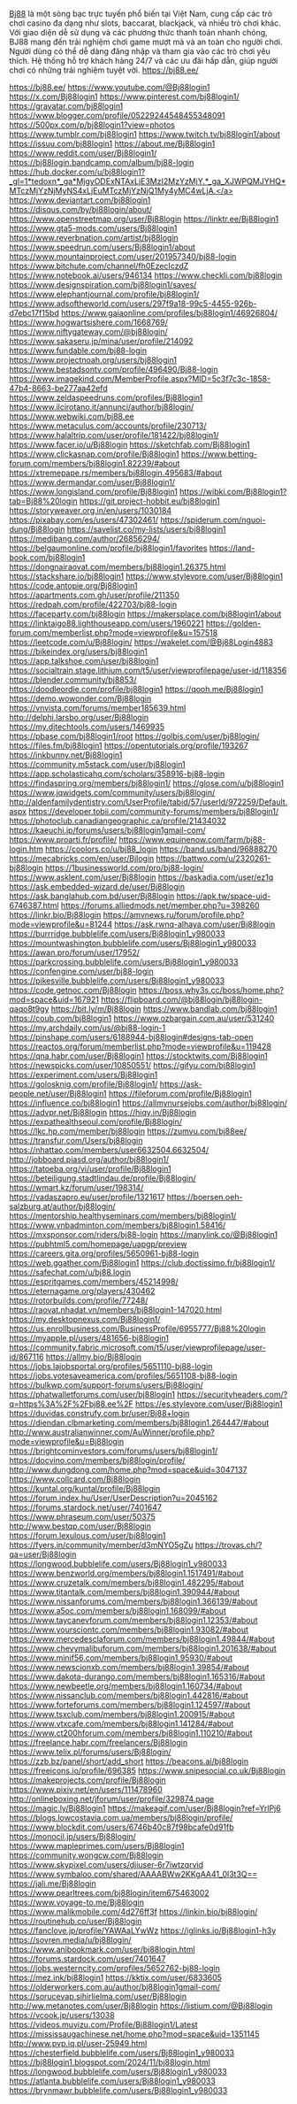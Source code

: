 <a href="https://bj88.ee/">Bj88</a> là một sòng bạc trực tuyến phổ biến tại Việt Nam, cung cấp các trò chơi casino đa dạng như slots, baccarat, blackjack, và nhiều trò chơi khác. Với giao diện dễ sử dụng và các phương thức thanh toán nhanh chóng, BJ88 mang đến trải nghiệm chơi game mượt mà và an toàn cho người chơi. Người dùng có thể dễ dàng đăng nhập và tham gia vào các trò chơi yêu thích. Hệ thống hỗ trợ khách hàng 24/7 và các ưu đãi hấp dẫn, giúp người chơi có những trải nghiệm tuyệt vời. <a href="https://bj88.ee/">https://bj88.ee/</a>


<a href="https://bj88.ee/">https://bj88.ee/</a>
<a href="https://www.youtube.com/@Bj88login1">https://www.youtube.com/@Bj88login1</a>
<a href="https://x.com/Bj88login1">https://x.com/Bj88login1</a>
<a href="https://www.pinterest.com/bj88login1/">https://www.pinterest.com/bj88login1/</a>
<a href="https://gravatar.com/bj88login1">https://gravatar.com/bj88login1</a>
<a href="https://www.blogger.com/profile/05229244548455348091">https://www.blogger.com/profile/05229244548455348091</a>
<a href="https://500px.com/p/bj88login1?view=photos">https://500px.com/p/bj88login1?view=photos</a>
<a href="https://www.tumblr.com/bj88login1">https://www.tumblr.com/bj88login1</a>
<a href="https://www.twitch.tv/bj88login1/about">https://www.twitch.tv/bj88login1/about</a>
<a href="https://issuu.com/bj88login1">https://issuu.com/bj88login1</a>
<a href="https://about.me/Bj88login1">https://about.me/Bj88login1</a>
<a href="https://www.reddit.com/user/Bj88login1/">https://www.reddit.com/user/Bj88login1/</a>
<a href="https://bj88login.bandcamp.com/album/bj88-login">https://bj88login.bandcamp.com/album/bj88-login</a>
<a href="https://hub.docker.com/u/bj88login1?_gl=1*tedoxn*_ga*MjgyODExNTAxLjE3MzI2MzYzMjY.*_ga_XJWPQMJYHQ*MTczMjYzNjMyNS4xLjEuMTczMjYzNjQ1My4yMC4wLjA.">https://hub.docker.com/u/bj88login1?_gl=1*tedoxn*_ga*MjgyODExNTAxLjE3MzI2MzYzMjY.*_ga_XJWPQMJYHQ*MTczMjYzNjMyNS4xLjEuMTczMjYzNjQ1My4yMC4wLjA.</a>
<a href="https://www.deviantart.com/bj88login1">https://www.deviantart.com/bj88login1</a>
<a href="https://disqus.com/by/bj88login/about/">https://disqus.com/by/bj88login/about/</a>
<a href="https://www.openstreetmap.org/user/Bj88login">https://www.openstreetmap.org/user/Bj88login</a>
<a href="https://linktr.ee/Bj88login1">https://linktr.ee/Bj88login1</a>
<a href="https://www.gta5-mods.com/users/Bj88login1">https://www.gta5-mods.com/users/Bj88login1</a>
<a href="https://www.reverbnation.com/artist/bj88login">https://www.reverbnation.com/artist/bj88login</a>
<a href="https://www.speedrun.com/users/Bj88login1/about">https://www.speedrun.com/users/Bj88login1/about</a>
<a href="https://www.mountainproject.com/user/201957340/bj88-login">https://www.mountainproject.com/user/201957340/bj88-login</a>
<a href="https://www.bitchute.com/channel/fh0EzecIczdZ">https://www.bitchute.com/channel/fh0EzecIczdZ</a>
<a href="https://www.notebook.ai/users/946134">https://www.notebook.ai/users/946134</a>
<a href="https://www.checkli.com/bj88login">https://www.checkli.com/bj88login</a>
<a href="https://www.designspiration.com/bj88login1/saves/">https://www.designspiration.com/bj88login1/saves/</a>
<a href="https://www.elephantjournal.com/profile/bj88login1/">https://www.elephantjournal.com/profile/bj88login1/</a>
<a href="https://www.adsoftheworld.com/users/297f9a18-99c5-4455-926b-d7ebc17f15bd">https://www.adsoftheworld.com/users/297f9a18-99c5-4455-926b-d7ebc17f15bd</a>
<a href="https://www.gaiaonline.com/profiles/bj88login1/46926804/">https://www.gaiaonline.com/profiles/bj88login1/46926804/</a>
<a href="https://www.hogwartsishere.com/1668769/">https://www.hogwartsishere.com/1668769/</a>
<a href="https://www.niftygateway.com/@bj88login/">https://www.niftygateway.com/@bj88login/</a>
<a href="https://www.sakaseru.jp/mina/user/profile/214092">https://www.sakaseru.jp/mina/user/profile/214092</a>
<a href="https://www.fundable.com/bj88-login">https://www.fundable.com/bj88-login</a>
<a href="https://www.projectnoah.org/users/bj88login1">https://www.projectnoah.org/users/bj88login1</a>
<a href="https://www.bestadsontv.com/profile/496490/Bj88-login">https://www.bestadsontv.com/profile/496490/Bj88-login</a>
<a href="https://www.imagekind.com/MemberProfile.aspx?MID=5c3f7c3c-1858-47b4-8663-be277aa42efd">https://www.imagekind.com/MemberProfile.aspx?MID=5c3f7c3c-1858-47b4-8663-be277aa42efd</a>
<a href="https://www.zeldaspeedruns.com/profiles/Bj88login1">https://www.zeldaspeedruns.com/profiles/Bj88login1</a>
<a href="https://www.ilcirotano.it/annunci/author/bj88login/">https://www.ilcirotano.it/annunci/author/bj88login/</a>
<a href="https://www.webwiki.com/bj88.ee">https://www.webwiki.com/bj88.ee</a>
<a href="https://www.metaculus.com/accounts/profile/230713/">https://www.metaculus.com/accounts/profile/230713/</a>
<a href="https://www.halaltrip.com/user/profile/181422/bj88login1/">https://www.halaltrip.com/user/profile/181422/bj88login1/</a>
<a href="https://www.facer.io/u/Bj88login">https://www.facer.io/u/Bj88login</a>
<a href="https://sketchfab.com/Bj88login1">https://sketchfab.com/Bj88login1</a>
<a href="https://www.clickasnap.com/profile/Bj88login1">https://www.clickasnap.com/profile/Bj88login1</a>
<a href="https://www.betting-forum.com/members/bj88login1.82239/#about">https://www.betting-forum.com/members/bj88login1.82239/#about</a>
<a href="https://xtremepape.rs/members/bj88login.495683/#about">https://xtremepape.rs/members/bj88login.495683/#about</a>
<a href="https://www.dermandar.com/user/Bj88login1/">https://www.dermandar.com/user/Bj88login1/</a>
<a href="https://www.longisland.com/profile/Bj88login1">https://www.longisland.com/profile/Bj88login1</a>
<a href="https://wibki.com/Bj88login1?tab=Bj88%20login">https://wibki.com/Bj88login1?tab=Bj88%20login</a>
<a href="https://git.project-hobbit.eu/bj88login1">https://git.project-hobbit.eu/bj88login1</a>
<a href="https://storyweaver.org.in/en/users/1030184">https://storyweaver.org.in/en/users/1030184</a>
<a href="https://pixabay.com/es/users/47302461/">https://pixabay.com/es/users/47302461/</a>
<a href="https://spiderum.com/nguoi-dung/Bj88login">https://spiderum.com/nguoi-dung/Bj88login</a>
<a href="https://savelist.co/my-lists/users/bj88login1">https://savelist.co/my-lists/users/bj88login1</a>
<a href="https://medibang.com/author/26856294/">https://medibang.com/author/26856294/</a>
<a href="https://belgaumonline.com/profile/bj88login1/favorites">https://belgaumonline.com/profile/bj88login1/favorites</a>
<a href="https://land-book.com/bj88login1">https://land-book.com/bj88login1</a>
<a href="https://dongnairaovat.com/members/bj88login1.26375.html">https://dongnairaovat.com/members/bj88login1.26375.html</a>
<a href="https://stackshare.io/bj88login1">https://stackshare.io/bj88login1</a>
<a href="https://www.stylevore.com/user/Bj88login1">https://www.stylevore.com/user/Bj88login1</a>
<a href="https://code.antopie.org/Bj88login1">https://code.antopie.org/Bj88login1</a>
<a href="https://apartments.com.gh/user/profile/211350">https://apartments.com.gh/user/profile/211350</a>
<a href="https://redpah.com/profile/422703/bj88-login">https://redpah.com/profile/422703/bj88-login</a>
<a href="https://faceparty.com/bj88login">https://faceparty.com/bj88login</a>
<a href="https://makersplace.com/bj88login1/about">https://makersplace.com/bj88login1/about</a>
<a href="https://linktaigo88.lighthouseapp.com/users/1960221">https://linktaigo88.lighthouseapp.com/users/1960221</a>
<a href="https://golden-forum.com/memberlist.php?mode=viewprofile&u=157518">https://golden-forum.com/memberlist.php?mode=viewprofile&u=157518</a>
<a href="https://leetcode.com/u/Bj88login/">https://leetcode.com/u/Bj88login/</a>
<a href="https://wakelet.com/@Bj88Login4883">https://wakelet.com/@Bj88Login4883</a>
<a href="https://bikeindex.org/users/bj88login1">https://bikeindex.org/users/bj88login1</a>
<a href="https://app.talkshoe.com/user/bj88login1">https://app.talkshoe.com/user/bj88login1</a>
<a href="https://socialtrain.stage.lithium.com/t5/user/viewprofilepage/user-id/118356">https://socialtrain.stage.lithium.com/t5/user/viewprofilepage/user-id/118356</a>
<a href="https://blender.community/bj8853/">https://blender.community/bj8853/</a>
<a href="https://doodleordie.com/profile/bj88login1">https://doodleordie.com/profile/bj88login1</a>
<a href="https://qooh.me/Bj88login1">https://qooh.me/Bj88login1</a>
<a href="https://demo.wowonder.com/Bj88login">https://demo.wowonder.com/Bj88login</a>
<a href="https://vnvista.com/forums/member185639.html">https://vnvista.com/forums/member185639.html</a>
<a href="http://delphi.larsbo.org/user/Bj88login">http://delphi.larsbo.org/user/Bj88login</a>
<a href="https://my.djtechtools.com/users/1469935">https://my.djtechtools.com/users/1469935</a>
<a href="https://pbase.com/bj88login1/root">https://pbase.com/bj88login1/root</a>
<a href="https://golbis.com/user/bj88login/">https://golbis.com/user/bj88login/</a>
<a href="https://files.fm/bj88login1">https://files.fm/bj88login1</a>
<a href="https://opentutorials.org/profile/193267">https://opentutorials.org/profile/193267</a>
<a href="https://inkbunny.net/Bj88login1">https://inkbunny.net/Bj88login1</a>
<a href="https://community.m5stack.com/user/bj88login1">https://community.m5stack.com/user/bj88login1</a>
<a href="https://app.scholasticahq.com/scholars/358916-bj88-login">https://app.scholasticahq.com/scholars/358916-bj88-login</a>
<a href="https://findaspring.org/members/bj88login1/">https://findaspring.org/members/bj88login1/</a>
<a href="https://glose.com/u/bj88login1">https://glose.com/u/bj88login1</a>
<a href="https://www.jqwidgets.com/community/users/bj88login/">https://www.jqwidgets.com/community/users/bj88login/</a>
<a href="http://aldenfamilydentistry.com/UserProfile/tabid/57/userId/972259/Default.aspx">http://aldenfamilydentistry.com/UserProfile/tabid/57/userId/972259/Default.aspx</a>
<a href="https://developer.tobii.com/community-forums/members/bj88login1/">https://developer.tobii.com/community-forums/members/bj88login1/</a>
<a href="https://photoclub.canadiangeographic.ca/profile/21434032">https://photoclub.canadiangeographic.ca/profile/21434032</a>
<a href="https://kaeuchi.jp/forums/users/bj88login1gmail-com/">https://kaeuchi.jp/forums/users/bj88login1gmail-com/</a>
<a href="https://www.proarti.fr/profile/">https://www.proarti.fr/profile/</a>
<a href="https://www.equinenow.com/farm/bj88-login.htm">https://www.equinenow.com/farm/bj88-login.htm</a>
<a href="https://coolors.co/u/bj88_login">https://coolors.co/u/bj88_login</a>
<a href="https://band.us/band/96888270">https://band.us/band/96888270</a>
<a href="https://mecabricks.com/en/user/Bjlogin">https://mecabricks.com/en/user/Bjlogin</a>
<a href="https://battwo.com/u/2320261-bj88login">https://battwo.com/u/2320261-bj88login</a>
<a href="https://1businessworld.com/pro/bj88-login/">https://1businessworld.com/pro/bj88-login/</a>
<a href="https://www.asklent.com/user/Bj88login">https://www.asklent.com/user/Bj88login</a>
<a href="https://baskadia.com/user/ez1q">https://baskadia.com/user/ez1q</a>
<a href="https://ask.embedded-wizard.de/user/Bj88login">https://ask.embedded-wizard.de/user/Bj88login</a>
<a href="https://ask.banglahub.com.bd/user/Bj88login">https://ask.banglahub.com.bd/user/Bj88login</a>
<a href="https://apk.tw/space-uid-6746387.html">https://apk.tw/space-uid-6746387.html</a>
<a href="https://forums.alliedmods.net/member.php?u=398260">https://forums.alliedmods.net/member.php?u=398260</a>
<a href="https://linkr.bio/Bj88login">https://linkr.bio/Bj88login</a>
<a href="https://amvnews.ru/forum/profile.php?mode=viewprofile&u=81244">https://amvnews.ru/forum/profile.php?mode=viewprofile&u=81244</a>
<a href="https://ask.rwnq-alhaya.com/user/Bj88login">https://ask.rwnq-alhaya.com/user/Bj88login</a>
<a href="https://burrridge.bubblelife.com/users/Bj88login1_y980033">https://burrridge.bubblelife.com/users/Bj88login1_y980033</a>
<a href="https://mountwashington.bubblelife.com/users/Bj88login1_y980033">https://mountwashington.bubblelife.com/users/Bj88login1_y980033</a>
<a href="https://awan.pro/forum/user/17952/">https://awan.pro/forum/user/17952/</a>
<a href="https://parkcrossing.bubblelife.com/users/Bj88login1_y980033">https://parkcrossing.bubblelife.com/users/Bj88login1_y980033</a>
<a href="https://confengine.com/user/bj88-login">https://confengine.com/user/bj88-login</a>
<a href="https://pikesville.bubblelife.com/users/Bj88login1_y980033">https://pikesville.bubblelife.com/users/Bj88login1_y980033</a>
<a href="https://code.getnoc.com/Bj88login">https://code.getnoc.com/Bj88login</a>
<a href="https://boss.why3s.cc/boss/home.php?mod=space&uid=167921">https://boss.why3s.cc/boss/home.php?mod=space&uid=167921</a>
<a href="https://flipboard.com/@bj88login/bj88login-qaqo8t9gy">https://flipboard.com/@bj88login/bj88login-qaqo8t9gy</a>
<a href="https://bit.ly/m/Bj88login">https://bit.ly/m/Bj88login</a>
<a href="https://www.bandlab.com/bj88login1">https://www.bandlab.com/bj88login1</a>
<a href="https://coub.com/bj88login1">https://coub.com/bj88login1</a>
<a href="https://www.ozbargain.com.au/user/531240">https://www.ozbargain.com.au/user/531240</a>
<a href="https://my.archdaily.com/us/@bj88-login-1">https://my.archdaily.com/us/@bj88-login-1</a>
<a href="https://pinshape.com/users/6188944-bj88login#designs-tab-open">https://pinshape.com/users/6188944-bj88login#designs-tab-open</a>
<a href="https://reactos.org/forum/memberlist.php?mode=viewprofile&u=119428">https://reactos.org/forum/memberlist.php?mode=viewprofile&u=119428</a>
<a href="https://qna.habr.com/user/Bj88login1">https://qna.habr.com/user/Bj88login1</a>
<a href="https://stocktwits.com/Bj88login1">https://stocktwits.com/Bj88login1</a>
<a href="https://newspicks.com/user/10850551/">https://newspicks.com/user/10850551/</a>
<a href="https://gifyu.com/bj88login1">https://gifyu.com/bj88login1</a>
<a href="https://experiment.com/users/Bj88login1">https://experiment.com/users/Bj88login1</a>
<a href="https://golosknig.com/profile/Bj88login1/">https://golosknig.com/profile/Bj88login1/</a>
<a href="https://ask-people.net/user/Bj88login1">https://ask-people.net/user/Bj88login1</a>
<a href="https://fileforum.com/profile/Bj88login1">https://fileforum.com/profile/Bj88login1</a>
<a href="https://influence.co/bj88login1">https://influence.co/bj88login1</a>
<a href="https://allmynursejobs.com/author/bj88login/">https://allmynursejobs.com/author/bj88login/</a>
<a href="https://advpr.net/Bj88login">https://advpr.net/Bj88login</a>
<a href="https://hiqy.in/Bj88login">https://hiqy.in/Bj88login</a>
<a href="https://expathealthseoul.com/profile/Bj88login/">https://expathealthseoul.com/profile/Bj88login/</a>
<a href="https://lkc.hp.com/member/bj88login">https://lkc.hp.com/member/bj88login</a>
<a href="https://zumvu.com/bj88ee/">https://zumvu.com/bj88ee/</a>
<a href="https://transfur.com/Users/bj88login">https://transfur.com/Users/bj88login</a>
<a href="https://nhattao.com/members/user6632504.6632504/">https://nhattao.com/members/user6632504.6632504/</a>
<a href="http://jobboard.piasd.org/author/bj88login1/">http://jobboard.piasd.org/author/bj88login1/</a>
<a href="https://tatoeba.org/vi/user/profile/Bj88login1">https://tatoeba.org/vi/user/profile/Bj88login1</a>
<a href="https://beteiligung.stadtlindau.de/profile/Bj88login/">https://beteiligung.stadtlindau.de/profile/Bj88login/</a>
<a href="https://wmart.kz/forum/user/198314/">https://wmart.kz/forum/user/198314/</a>
<a href="https://vadaszapro.eu/user/profile/1321617">https://vadaszapro.eu/user/profile/1321617</a>
<a href="https://boersen.oeh-salzburg.at/author/bj88login/">https://boersen.oeh-salzburg.at/author/bj88login/</a>
<a href="https://mentorship.healthyseminars.com/members/bj88login1/">https://mentorship.healthyseminars.com/members/bj88login1/</a>
<a href="https://www.vnbadminton.com/members/bj88login1.58416/">https://www.vnbadminton.com/members/bj88login1.58416/</a>
<a href="https://mxsponsor.com/riders/bj88-login">https://mxsponsor.com/riders/bj88-login</a>
<a href="https://manylink.co/@Bj88login1">https://manylink.co/@Bj88login1</a>
<a href="https://pubhtml5.com/homepage/uapgp/preview">https://pubhtml5.com/homepage/uapgp/preview</a>
<a href="https://careers.gita.org/profiles/5650961-bj88-login">https://careers.gita.org/profiles/5650961-bj88-login</a>
<a href="https://web.ggather.com/Bj88login1">https://web.ggather.com/Bj88login1</a>
<a href="https://club.doctissimo.fr/bj88login1/">https://club.doctissimo.fr/bj88login1/</a>
<a href="https://safechat.com/u/bj88.login">https://safechat.com/u/bj88.login</a>
<a href="https://espritgames.com/members/45214998/">https://espritgames.com/members/45214998/</a>
<a href="https://eternagame.org/players/430462">https://eternagame.org/players/430462</a>
<a href="https://rotorbuilds.com/profile/77248/">https://rotorbuilds.com/profile/77248/</a>
<a href="https://raovat.nhadat.vn/members/bj88login1-147020.html">https://raovat.nhadat.vn/members/bj88login1-147020.html</a>
<a href="https://my.desktopnexus.com/Bj88login1/">https://my.desktopnexus.com/Bj88login1/</a>
<a href="https://us.enrollbusiness.com/BusinessProfile/6955777/Bj88%20login">https://us.enrollbusiness.com/BusinessProfile/6955777/Bj88%20login</a>
<a href="https://myapple.pl/users/481656-bj88login1">https://myapple.pl/users/481656-bj88login1</a>
<a href="https://community.fabric.microsoft.com/t5/user/viewprofilepage/user-id/867116">https://community.fabric.microsoft.com/t5/user/viewprofilepage/user-id/867116</a>
<a href="https://allmy.bio/Bj88login">https://allmy.bio/Bj88login</a>
<a href="https://jobs.lajobsportal.org/profiles/5651110-bj88-login">https://jobs.lajobsportal.org/profiles/5651110-bj88-login</a>
<a href="https://jobs.votesaveamerica.com/profiles/5651108-bj88-login">https://jobs.votesaveamerica.com/profiles/5651108-bj88-login</a>
<a href="https://bulkwp.com/support-forums/users/Bj88login/">https://bulkwp.com/support-forums/users/Bj88login/</a>
<a href="https://phatwalletforums.com/user/bj88login1">https://phatwalletforums.com/user/bj88login1</a>
<a href="https://securityheaders.com/?q=https%3A%2F%2Fbj88.ee%2F">https://securityheaders.com/?q=https%3A%2F%2Fbj88.ee%2F</a>
<a href="https://es.stylevore.com/user/Bj88login1">https://es.stylevore.com/user/Bj88login1</a>
<a href="https://duvidas.construfy.com.br/user/Bj88+login">https://duvidas.construfy.com.br/user/Bj88+login</a>
<a href="https://diendan.clbmarketing.com/members/bj88login1.264447/#about">https://diendan.clbmarketing.com/members/bj88login1.264447/#about</a>
<a href="http://www.australianwinner.com/AuWinner/profile.php?mode=viewprofile&u=Bj88login">http://www.australianwinner.com/AuWinner/profile.php?mode=viewprofile&u=Bj88login</a>
<a href="https://brightcominvestors.com/forums/users/bj88login1/">https://brightcominvestors.com/forums/users/bj88login1/</a>
<a href="https://docvino.com/members/bj88login/profile/">https://docvino.com/members/bj88login/profile/</a>
<a href="http://www.dungdong.com/home.php?mod=space&uid=3047137">http://www.dungdong.com/home.php?mod=space&uid=3047137</a>
<a href="https://www.collcard.com/Bj88login">https://www.collcard.com/Bj88login</a>
<a href="https://kuntal.org/kuntal/profile/Bj88login">https://kuntal.org/kuntal/profile/Bj88login</a>
<a href="https://forum.index.hu/User/UserDescription?u=2045162">https://forum.index.hu/User/UserDescription?u=2045162</a>
<a href="https://forums.stardock.net/user/7401647">https://forums.stardock.net/user/7401647</a>
<a href="https://www.phraseum.com/user/50375">https://www.phraseum.com/user/50375</a>
<a href="http://www.bestqp.com/user/Bj88login">http://www.bestqp.com/user/Bj88login</a>
<a href="https://forum.lexulous.com/user/bj88login1">https://forum.lexulous.com/user/bj88login1</a>
<a href="https://fyers.in/community/member/d3mNYO5gZu">https://fyers.in/community/member/d3mNYO5gZu</a>
<a href="https://trovas.ch/?qa=user/Bj88login">https://trovas.ch/?qa=user/Bj88login</a>
<a href="https://longwood.bubblelife.com/users/Bj88login1_y980033">https://longwood.bubblelife.com/users/Bj88login1_y980033</a>
<a href="https://www.benzworld.org/members/bj88login1.1517491/#about">https://www.benzworld.org/members/bj88login1.1517491/#about</a>
<a href="https://www.cruzetalk.com/members/bj88login1.482295/#about">https://www.cruzetalk.com/members/bj88login1.482295/#about</a>
<a href="https://www.titantalk.com/members/bj88login1.390944/#about">https://www.titantalk.com/members/bj88login1.390944/#about</a>
<a href="https://www.nissanforums.com/members/bj88login1.366139/#about">https://www.nissanforums.com/members/bj88login1.366139/#about</a>
<a href="https://www.a5oc.com/members/bj88login1.168099/#about">https://www.a5oc.com/members/bj88login1.168099/#about</a>
<a href="https://www.taycanevforum.com/members/bj88login1.12353/#about">https://www.taycanevforum.com/members/bj88login1.12353/#about</a>
<a href="https://www.yoursciontc.com/members/bj88login1.93082/#about">https://www.yoursciontc.com/members/bj88login1.93082/#about</a>
<a href="https://www.mercedesclaforum.com/members/bj88login1.49844/#about">https://www.mercedesclaforum.com/members/bj88login1.49844/#about</a>
<a href="https://www.chevymalibuforum.com/members/bj88login1.201638/#about">https://www.chevymalibuforum.com/members/bj88login1.201638/#about</a>
<a href="https://www.minif56.com/members/bj88login1.95930/#about">https://www.minif56.com/members/bj88login1.95930/#about</a>
<a href="https://www.newscionxb.com/members/bj88login1.39854/#about">https://www.newscionxb.com/members/bj88login1.39854/#about</a>
<a href="https://www.dakota-durango.com/members/bj88login1.165316/#about">https://www.dakota-durango.com/members/bj88login1.165316/#about</a>
<a href="https://www.newbeetle.org/members/bj88login1.160734/#about">https://www.newbeetle.org/members/bj88login1.160734/#about</a>
<a href="https://www.nissanclub.com/members/bj88login1.442816/#about">https://www.nissanclub.com/members/bj88login1.442816/#about</a>
<a href="https://www.forteforums.com/members/bj88login1.124597/#about">https://www.forteforums.com/members/bj88login1.124597/#about</a>
<a href="https://www.tsxclub.com/members/bj88login1.200915/#about">https://www.tsxclub.com/members/bj88login1.200915/#about</a>
<a href="https://www.vtxcafe.com/members/bj88login1.141284/#about">https://www.vtxcafe.com/members/bj88login1.141284/#about</a>
<a href="https://www.ct200hforum.com/members/bj88login1.110210/#about">https://www.ct200hforum.com/members/bj88login1.110210/#about</a>
<a href="https://freelance.habr.com/freelancers/Bj88login">https://freelance.habr.com/freelancers/Bj88login</a>
<a href="https://www.telix.pl/forums/users/Bj88login/">https://www.telix.pl/forums/users/Bj88login/</a>
<a href="https://zzb.bz/panel/short/add_short">https://zzb.bz/panel/short/add_short</a>
<a href="https://beacons.ai/bj88login">https://beacons.ai/bj88login</a>
<a href="https://freeicons.io/profile/696385">https://freeicons.io/profile/696385</a>
<a href="https://www.snipesocial.co.uk/Bj88login">https://www.snipesocial.co.uk/Bj88login</a>
<a href="https://makeprojects.com/profile/Bj88login">https://makeprojects.com/profile/Bj88login</a>
<a href="https://www.pixiv.net/en/users/111478960">https://www.pixiv.net/en/users/111478960</a>
<a href="http://onlineboxing.net/jforum/user/profile/329874.page">http://onlineboxing.net/jforum/user/profile/329874.page</a>
<a href="https://magic.ly/Bj88login1">https://magic.ly/Bj88login1</a>
<a href="https://makeagif.com/user/Bj88login?ref=YrlPj6">https://makeagif.com/user/Bj88login?ref=YrlPj6</a>
<a href="https://blogs.lowcostavia.com.ua/members/bj88login/profile/">https://blogs.lowcostavia.com.ua/members/bj88login/profile/</a>
<a href="https://www.blockdit.com/users/6746b40c87f98bcafe0d91fb">https://www.blockdit.com/users/6746b40c87f98bcafe0d91fb</a>
<a href="https://monocil.jp/users/Bj88login/">https://monocil.jp/users/Bj88login/</a>
<a href="https://www.mapleprimes.com/users/Bj88login1">https://www.mapleprimes.com/users/Bj88login1</a>
<a href="https://community.wongcw.com/Bj88login">https://community.wongcw.com/Bj88login</a>
<a href="https://www.skypixel.com/users/djiuser-6r7iwtzqrvid">https://www.skypixel.com/users/djiuser-6r7iwtzqrvid</a>
<a href="https://www.symbaloo.com/shared/AAAABWw2KKgAA41_0l3t3Q==">https://www.symbaloo.com/shared/AAAABWw2KKgAA41_0l3t3Q==</a>
<a href="https://jali.me/Bj88login">https://jali.me/Bj88login</a>
<a href="https://www.pearltrees.com/bj88login/item675463002">https://www.pearltrees.com/bj88login/item675463002</a>
<a href="https://www.voyage-to.me/Bj88login">https://www.voyage-to.me/Bj88login</a>
<a href="https://www.malikmobile.com/4d276ff3f">https://www.malikmobile.com/4d276ff3f</a>
<a href="https://linkin.bio/bj88login/">https://linkin.bio/bj88login/</a>
<a href="https://routinehub.co/user/Bj88login">https://routinehub.co/user/Bj88login</a>
<a href="https://fanclove.jp/profile/YAWAaLYwWz">https://fanclove.jp/profile/YAWAaLYwWz</a>
<a href="https://iglinks.io/Bj88login1-h3y">https://iglinks.io/Bj88login1-h3y</a>
<a href="https://sovren.media/u/bj88login/">https://sovren.media/u/bj88login/</a>
<a href="https://www.anibookmark.com/user/bj88login.html">https://www.anibookmark.com/user/bj88login.html</a>
<a href="https://forums.stardock.com/user/7401647">https://forums.stardock.com/user/7401647</a>
<a href="https://jobs.westerncity.com/profiles/5652762-bj88-login">https://jobs.westerncity.com/profiles/5652762-bj88-login</a>
<a href="https://mez.ink/bj88login1">https://mez.ink/bj88login1</a>
<a href="https://kktix.com/user/6833605">https://kktix.com/user/6833605</a>
<a href="https://olderworkers.com.au/author/bj88login1gmail-com/">https://olderworkers.com.au/author/bj88login1gmail-com/</a>
<a href="https://sorucevap.sihirlielma.com/user/Bj88login">https://sorucevap.sihirlielma.com/user/Bj88login</a>
<a href="http://ww.metanotes.com/user/Bj88login">http://ww.metanotes.com/user/Bj88login</a>
<a href="https://listium.com/@Bj88login">https://listium.com/@Bj88login</a>
<a href="https://vcook.jp/users/13038">https://vcook.jp/users/13038</a>
<a href="https://videos.muvizu.com/Profile/Bj88login1/Latest">https://videos.muvizu.com/Profile/Bj88login1/Latest</a>
<a href="https://mississaugachinese.net/home.php?mod=space&uid=1351145">https://mississaugachinese.net/home.php?mod=space&uid=1351145</a>
<a href="http://www.pvp.iq.pl/user-25949.html">http://www.pvp.iq.pl/user-25949.html</a>
<a href="https://chesterfield.bubblelife.com/users/Bj88login1_y980033">https://chesterfield.bubblelife.com/users/Bj88login1_y980033</a>
<a href="https://bj88login1.blogspot.com/2024/11/bj88login.html">https://bj88login1.blogspot.com/2024/11/bj88login.html</a>
<a href="https://longwood.bubblelife.com/users/Bj88login1_y980033">https://longwood.bubblelife.com/users/Bj88login1_y980033</a>
<a href="https://atlanta.bubblelife.com/users/Bj88login1_y980033">https://atlanta.bubblelife.com/users/Bj88login1_y980033</a>
<a href="https://brynmawr.bubblelife.com/users/Bj88login1_y980033">https://brynmawr.bubblelife.com/users/Bj88login1_y980033</a>